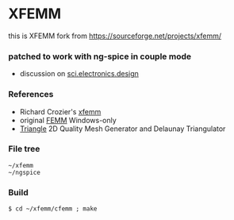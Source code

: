 # XFEMM
this is XFEMM fork from https://sourceforge.net/projects/xfemm/
### patched to work with ng-spice in couple mode

* discussion on [sci.electronics.design](https://groups.google.com/d/msg/sci.electronics.design/UcBLqgMuT7Q/gnVTM5vaAwAJ)

### References

* Richard Crozier's [xfemm](https://sourceforge.net/projects/xfemm/)
* original [FEMM](http://www.femm.info/wiki/HomePage) Windows-only
* [Triangle](http://www.cs.cmu.edu/~quake/triangle.html) 2D Quality Mesh Generator and Delaunay Triangulator

### File tree

```
~/xfemm
~/ngspice
```

### Build

```
$ cd ~/xfemm/cfemm ; make
```
